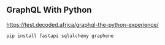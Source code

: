 ## GraphQL With Python

https://test.decoded.africa/graphql-the-python-experience/

```
pip install fastapi sqlalchemy graphene
```


